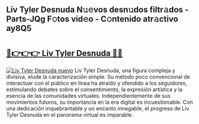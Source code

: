 ## Liv Tyler Desnuda N𝚞𝚎vos desn𝚞dos filtr𝚊dos - Parts-JQg F𝚘tos vid𝚎o - C𝚘ntenido atr𝚊ctivo ay8Q5

# <h2><a href="http://mb39ls.tromn.icu/?c=Liv+Tyler+Desnuda">🔗👉👉👉 Liv Tyler Desnuda 🔗🔗</a></h2>

[![Liv Tyler Desnuda nuevo](https://i.imgur.com/pEAQMta.gif)](http://mb39ls.tromn.icu/?c=Liv+Tyler+Desnuda)
Liv Tyler Desnuda, una figura compleja y divisiva, elude la caracterización simple. Su método poco convencional de interactuar con el público en línea ha atraído y ofendido a los seguidores, estimulando debates sobre el consentimiento, la expresión artística y la esencia de las comunidades virtuales. Independientemente de sus movimientos futuros, su importancia en la era digital es incuestionable. Con una dedicación inquebrantable y un encanto innegable, el progreso de Liv Tyler Desnuda en el panorama virtual es imparable.

